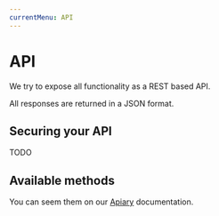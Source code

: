 ```yaml
---
currentMenu: API
---
```

API
============

We try to expose all functionality as a REST based API. 

All responses are returned in a JSON format.

## Securing your API
TODO

## Available methods
You can seem them on our [Apiary](http://docs.stadiondatamodels.apiary.io/) documentation.